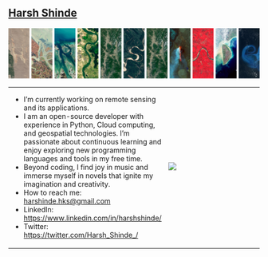 ## [Harsh Shinde](http://harshshinde.me/)

![Harsh Shinde](H.png)

<table>
<tr>
<td width="60%">
  
-  I’m currently working on remote sensing and its applications.
-  I am an open-source developer with experience in Python, Cloud computing, and geospatial technologies. I’m passionate about continuous learning and enjoy exploring new programming languages and tools in my free time.
-  Beyond coding, I find joy in music and immerse myself in novels that ignite my imagination and creativity.
-  How to reach me: harshinde.hks@gmail.com
-  LinkedIn: https://www.linkedin.com/in/harshshinde/
-  Twitter: https://twitter.com/Harsh_Shinde_/

</td>
<td width="60%">

<img src="https://wakatime.com/share/@Harshinde/b8648e6a-47d4-45bc-bf41-1b72e8696f1b.svg" width="350"/>

</td>
</tr>
</table>
